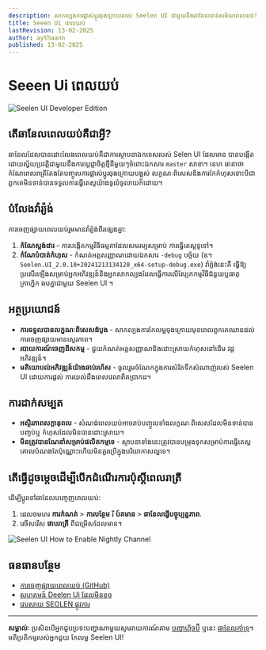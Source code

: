 ```yaml
---
description: សាកល្បងការផ្លាស់ប្តូរចុងក្រោយរបស់ Seelen UI ជាមួយនឹងឆានែលទាន់សម័យពេលយប់!
title: Seeen Ui ពេលយប់
lastRevision: 13-02-2025
author: aythaann
published: 13-02-2025
---
```


# Seeen Ui ពេលយប់

![Seelen UI Developer Edition](https://github.com/user-attachments/assets/76634b49-7b09-4ef2-9643-e93542309f5d)

## តើឆានែលពេលយប់គឺជាអ្វី?

ឆានែលដែលបានដោះលែងពេលយប់គឺជាការស្ថាបនាឯកទេសរបស់ Selen UI ដែលមាន
បានបង្កើតដោយស្វ័យប្រវត្តិជាមួយនឹងការប្តេជ្ញាចិត្តថ្មីនីមួយៗចំពោះឯកសារ `master` សាខា។ នេហ
ធានាថាកំណែពេលរាត្រីតែងតែបញ្ចូលការផ្លាស់ប្តូរចុងក្រោយបង្អស់
លក្ខណៈពិសេសនិងការកែកំហុសទោះបីជាពួកគេមិនទាន់បានទទួលការធ្វើតេស្តយ៉ាងទូលំទូលាយក៏ដោយ។

## បំលែងវ៉ារ្យ៉ង់

ការចេញផ្សាយពេលយប់រួមមានវ៉ារ្យ៉ង់ពីរផ្សេងគ្នា:

1. **កំណែស្តង់ដារ** - ការបង្កើតកម្មវិធីធម្មតាដែលសមរម្យសម្រាប់ ការធ្វើតេស្តទូទៅ។
2. **កំណែបំបាត់កំហុស** - កំណត់អត្តសញ្ញាណដោយឯកសារ `-debug` បច្ច័យ (ឧ។
   `Seelen.UI_2.0.10+20241213134120_x64-setup-debug.exe`) វ៉ារ្យ៉ង់នេះគឺ
   ធ្វើឱ្យប្រសើរឡើងសម្រាប់អ្នកអភិវឌ្ឍន៍និងអ្នកសាកល្បងដែលធ្វើការលើស្បែកកម្មវិធីជំនួយឬធាតុក្រាហ្វិក ឆបគ្នាជាមួយ
   Seelen UI ។

## អត្ថប្រយោជន៍

- **ការទទួលបានលក្ខណៈពិសេសដំបូង** - សាកល្បងការកែលម្អចុងក្រោយមុនពេលពួកគេឈានដល់
  ការចេញផ្សាយមានស្ថេរភាព។
- **របាយការណ៍ចេញដីសកម្ម** - ជួយកំណត់អត្តសញ្ញាណនិងដោះស្រាយកំហុសនៅដើម វដ្តអភិវឌ្ឍន៍។
- **មតិយោបល់អភិវឌ្ឍន៍យ៉ាងឆាប់រហ័ស** - ចូលរួមចំណែកក្នុងការសំរិតទឹកសំណាញ់របស់ Seelen UI ដោយការផ្តល់
  ការយល់ដឹងពេលវេលាពិតប្រាកដ។

## ការដាក់សម្បត

- **អស្ថិរភាពសក្តានុពល** - សំណង់ពេលយប់អាចរាប់បញ្ចូលទាំងលក្ខណៈពិសេសដែលមិនទាន់បានបញ្ចប់ឬ
  កំហុសដែលមិនបានដោះស្រាយ។
- **មិនត្រូវបានណែនាំសម្រាប់ផលិតកម្មទេ** - ស្ថាបនាទាំងនេះត្រូវបានបម្រុងទុកសម្រាប់ការធ្វើតេស្ត
  គោលបំណងតែប៉ុណ្ណោះហើយមិនគួរប្រើក្នុងបរិយាកាសល្អទេ។

## តើធ្វើដូចម្តេចដើម្បីបើកដំណើរការប៉ុស្តិ៍ពេលរាត្រី

ដើម្បីប្តូរទៅឆានែលបញ្ចេញពេលយប់:

1. ដេលចមហរ **ការកំណត់** > **ការបន្ថែម** រឺ **ប៍តមាន** > **ឆានែលធ្វើបច្ចុប្បន្នភាព**.
2. រេចីសរើស **ផាបរាត្រី** ពីជម្រើសដែលមាន។

![Seelen UI How to Enable Nightly Channel](https://github.com/user-attachments/assets/ae88aeac-98cc-4424-a9e7-fb59740b694e)

## ធនធានបន្ថែម

- [ការចេញផ្សាយពេលយប់ (GitHub)](https://github.com/eythaann/Seelen-UI/releases/tag/nightly)
- [សហគមន៍ Deelen Ui ដែលមិនខូច](https://discord.gg/ABfASx5ZAJ)
- [វេបសាយ SEOLEN ផ្លូវការ](https://seelen.io)

---

**សម្គាល់ៈ** ប្រសិនបើអ្នកជួបប្រទះបញ្ហាណាមួយសូមរាយការណ៍តាម
[បញ្ហាហ្គិចប៊ី](https://github.com/eythaann/Seelen-UI/issues) ឬនេះ
[ឆានែលគាំទ្រ](https://discord.gg/ABfASx5ZAJ)។ មតិប្រតិកម្មរបស់អ្នកជួយ កែលម្អ Seelen UI!
